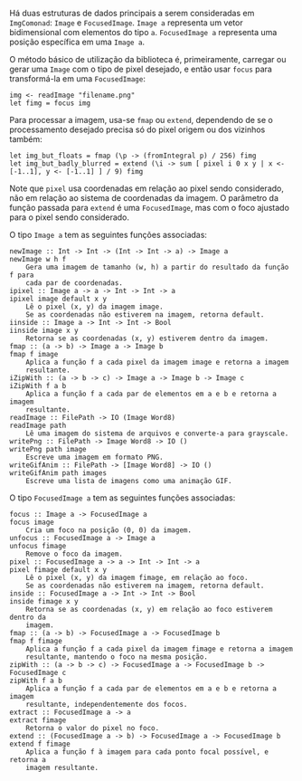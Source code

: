 Há duas estruturas de dados principais a serem consideradas em `ImgComonad`:
`Image` e `FocusedImage`. `Image a` representa um vetor bidimensional com
elementos do tipo `a`. `FocusedImage a` representa uma posição específica em uma
`Image a`. 

O método básico de utilização da biblioteca é, primeiramente, carregar ou gerar
uma `Image` com o tipo de pixel desejado, e então usar `focus` para transformá-la
em uma `FocusedImage`:

    img <- readImage "filename.png"
    let fimg = focus img

Para processar a imagem, usa-se `fmap` ou `extend`, dependendo de se o
processamento desejado precisa só do pixel origem ou dos vizinhos também:

    let img_but_floats = fmap (\p -> (fromIntegral p) / 256) fimg
    let img_but_badly_blurred = extend (\i -> sum [ pixel i 0 x y | x <- [-1..1], y <- [-1..1] ] / 9) fimg

Note que `pixel` usa coordenadas em relação ao pixel sendo considerado, não em
relação ao sistema de coordenadas da imagem. O parâmetro da função passada para
`extend` é uma `FocusedImage`, mas com o foco ajustado para o pixel sendo
considerado.

O tipo `Image a` tem as seguintes funções associadas:

    newImage :: Int -> Int -> (Int -> Int -> a) -> Image a
    newImage w h f
        Gera uma imagem de tamanho (w, h) a partir do resultado da função f para
        cada par de coordenadas.
    ipixel :: Image a -> a -> Int -> Int -> a
    ipixel image default x y
        Lê o pixel (x, y) da imagem image.
        Se as coordenadas não estiverem na imagem, retorna default.
    iinside :: Image a -> Int -> Int -> Bool
    iinside image x y
        Retorna se as coordenadas (x, y) estiverem dentro da imagem.
    fmap :: (a -> b) -> Image a -> Image b
    fmap f image
        Aplica a função f a cada pixel da imagem image e retorna a imagem
        resultante.
    iZipWith :: (a -> b -> c) -> Image a -> Image b -> Image c
    iZipWith f a b
        Aplica a função f a cada par de elementos em a e b e retorna a imagem
        resultante.
    readImage :: FilePath -> IO (Image Word8)
    readImage path
        Lê uma imagem do sistema de arquivos e converte-a para grayscale.
    writePng :: FilePath -> Image Word8 -> IO ()
    writePng path image
        Escreve uma imagem em formato PNG.
    writeGifAnim :: FilePath -> [Image Word8] -> IO ()
    writeGifAnim path images
        Escreve uma lista de imagens como uma animação GIF.

O tipo `FocusedImage a` tem as seguintes funções associadas:

    focus :: Image a -> FocusedImage a
    focus image
        Cria um foco na posição (0, 0) da imagem.
    unfocus :: FocusedImage a -> Image a
    unfocus fimage
        Remove o foco da imagem.
    pixel :: FocusedImage a -> a -> Int -> Int -> a
    pixel fimage default x y
        Lê o pixel (x, y) da imagem fimage, em relação ao foco.
        Se as coordenadas não estiverem na imagem, retorna default.
    inside :: FocusedImage a -> Int -> Int -> Bool
    inside fimage x y
        Retorna se as coordenadas (x, y) em relação ao foco estiverem dentro da
        imagem.
    fmap :: (a -> b) -> FocusedImage a -> FocusedImage b
    fmap f fimage
        Aplica a função f a cada pixel da imagem fimage e retorna a imagem
        resultante, mantendo o foco na mesma posição.
    zipWith :: (a -> b -> c) -> FocusedImage a -> FocusedImage b -> FocusedImage c
    zipWith f a b
        Aplica a função f a cada par de elementos em a e b e retorna a imagem
        resultante, independentemente dos focos.
    extract :: FocusedImage a -> a
    extract fimage
        Retorna o valor do pixel no foco.
    extend :: (FocusedImage a -> b) -> FocusedImage a -> FocusedImage b
    extend f fimage
        Aplica a função f à imagem para cada ponto focal possível, e retorna a
        imagem resultante.

